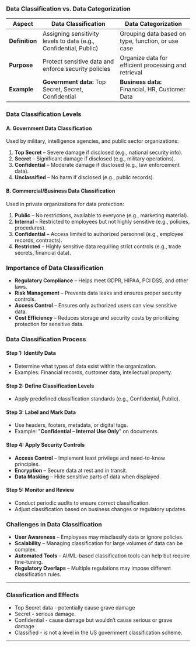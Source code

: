### **Data Classification vs. Data Categorization**

| Aspect | Data Classification | Data Categorization |
|--------|---------------------|---------------------|
| **Definition** | Assigning sensitivity levels to data (e.g., Confidential, Public) | Grouping data based on type, function, or use case |
| **Purpose** | Protect sensitive data and enforce security policies | Organize data for efficient processing and retrieval |
| **Example** | **Government data:** Top Secret, Secret, Confidential | **Business data:** Financial, HR, Customer Data |

### **Data Classification Levels**

#### **A. Government Data Classification**
Used by military, intelligence agencies, and public sector organizations:
1. **Top Secret** – Severe damage if disclosed (e.g., national security info).
2. **Secret** – Significant damage if disclosed (e.g., military operations).
3. **Confidential** – Moderate damage if disclosed (e.g., law enforcement data).
4. **Unclassified** – No harm if disclosed (e.g., public records).

#### **B. Commercial/Business Data Classification**
Used in private organizations for data protection:
1. **Public** – No restrictions, available to everyone (e.g., marketing material).
2. **Internal** – Restricted to employees but not highly sensitive (e.g., policies, procedures).
3. **Confidential** – Access limited to authorized personnel (e.g., employee records, contracts).
4. **Restricted** – Highly sensitive data requiring strict controls (e.g., trade secrets, financial data).

### **Importance of Data Classification**
- **Regulatory Compliance** – Helps meet GDPR, HIPAA, PCI DSS, and other laws.
- **Risk Management** – Prevents data leaks and ensures proper security controls.
- **Access Control** – Ensures only authorized users can view sensitive data.
- **Cost Efficiency** – Reduces storage and security costs by prioritizing protection for sensitive data.

### **Data Classification Process**

#### **Step 1: Identify Data**
- Determine what types of data exist within the organization.
- Examples: Financial records, customer data, intellectual property.

#### **Step 2: Define Classification Levels**
- Apply predefined classification standards (e.g., Confidential, Public).

#### **Step 3: Label and Mark Data**
- Use headers, footers, metadata, or digital tags.
- Example: "**Confidential – Internal Use Only**" on documents.

#### **Step 4: Apply Security Controls**
- **Access Control** – Implement least privilege and need-to-know principles.
- **Encryption** – Secure data at rest and in transit.
- **Data Masking** – Hide sensitive parts of data when displayed.

#### **Step 5: Monitor and Review**
- Conduct periodic audits to ensure correct classification.
- Adjust classification based on business changes or regulatory updates.

### **Challenges in Data Classification**
- **User Awareness** – Employees may misclassify data or ignore policies.
- **Scalability** – Managing classification for large volumes of data can be complex.
- **Automated Tools** – AI/ML-based classification tools can help but require fine-tuning.
- **Regulatory Overlaps** – Multiple regulations may impose different classification rules.

----

### **Classfication and Effects**

 - Top Secret data - potentially cause grave damage
 - Secret - serious damage. 
 - Confidential - cause damage but wouldn’t cause serious or grave damage
 - Classified - is not a level in the US government classification scheme.

---

